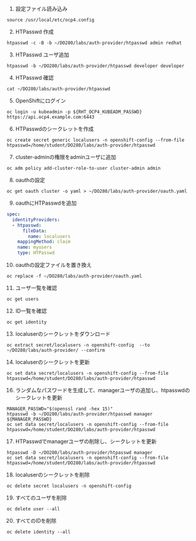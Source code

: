 1. 設定ファイル読み込み

```
source /usr/local/etc/ocp4.config
```

2. HTPasswd 作成

```
htpasswd -c -B -b ~/DO280/labs/auth-provider/htpasswd admin redhat
```

3. HTPasswd ユーザ追加

```
htpasswd -b ~/DO280/labs/auth-provider/htpasswd developer developer
```

4. HTPasswd 確認

```
cat ~/DO280/labs/auth-provider/htpasswd
```

5. OpenShiftにログイン

```
oc login -u kubeadmin -p ${RHT_OCP4_KUBEADM_PASSWD} https://api.ocp4.example.com:6443
```

6. HTPasswdのシークレットを作成

```
oc create secret generic localusers -n openshift-config --from-file htpasswd=/home/student/DO280/labs/auth-provider/htpasswd 
```

7. cluster-adminの権限をadminユーザに追加

```
oc adm policy add-cluster-role-to-user cluster-admin admin
```

8. oauthの設定

```
oc get oauth cluster -o yaml > ~/DO280/labs/auth-provider/oauth.yaml
```

9. oauthにHTPasswdを追加

```yaml
spec:
  identityProviders:
  - htpasswd:
      fileData:
        name: localusers
    mappingMethod: claim
    name: myusers
    type: HTPasswd
```

10. oauthの設定ファイルを置き換え

```
oc replace -f ~/DO280/labs/auth-provider/oauth.yaml
```

11. ユーザ一覧を確認

```
oc get users
```

12. ID一覧を確認

```
oc get identity
```

13. localuserのシークレットをダウンロード

```
oc extract secret/localusers -n openshift-config  --to ~/DO280/labs/auth-provider/ --confirm
```

14. localuserのシークレットを更新

```
oc set data secret/localusers -n openshift-config --from-file htpasswd=/home/student/DO280/labs/auth-provider/htpasswd
```

16. ランダムなパスワードを生成して、managerユーザの追加し、htpasswdのシークレットを更新

```
MANAGER_PASSWD="$(openssl rand -hex 15)"
htpasswd -b ~/DO280/labs/auth-provider/htpasswd manager ${MANAGER_PASSWD}
oc set data secret/localusers -n openshift-config --from-file htpasswd=/home/student/DO280/labs/auth-provider/htpasswd
```

17. HTPasswdでmanagerユーザの削除し、シークレットを更新

```
htpasswd -D ~/DO280/labs/auth-provider/htpasswd manager
oc set data secret/localusers -n openshift-config --from-file htpasswd=/home/student/DO280/labs/auth-provider/htpasswd
```

18. localuserのシークレットを削除

```
oc delete secret localusers -n openshift-config
```

19. すべてのユーザを削除

```
oc delete user --all
```

20. すべてのIDを削除

```
oc delete identity --all
```
